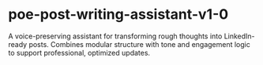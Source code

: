 # poe-post-writing-assistant-v1-0
A voice-preserving assistant for transforming rough thoughts into LinkedIn-ready posts. Combines modular structure with tone and engagement logic to support professional, optimized updates.
